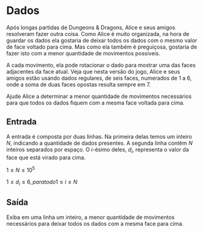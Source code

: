 # Dados

Após longas partidas de Dungeons & Dragons, Alice e seus amigos resolveram fazer outra coisa. Como Alice é muito organizada, na hora de guardar os dados ela gostaria de deixar todos os dados com o mesmo valor de face voltado para cima. Mas como ela também é preguiçosa, gostaria de fazer isto com a menor quantidade de movimentos possíveis.

A cada movimento, ela pode rotacionar o dado para mostrar uma das faces adjacentes da face atual. Veja que nesta versão do jogo, Alice e seus amigos estão usando dados regulares, de seis faces, numerados de 1 a 6, onde a soma de duas faces opostas resulta sempre em 7.

Ajude Alice a determinar a menor quantidade de movimentos necessários para que todos os dados fiquem com a mesma face voltada para cima.

## Entrada

A entrada é composta por duas linhas. Na primeira delas temos um inteiro $N$, indicando a quantidade de dados presentes. A segunda linha contêm $N$ inteiros separados por espaço. O $i$-ésimo deles, $d_i$, representa o valor da face que está virado para cima.

$1 \leq N \leq 10^5$

$1 \leq d_i \leq 6, para todo 1 \leq i \leq N$

## Saída

Exiba em uma linha um inteiro, a menor quantidade de movimentos necessários para deixar todos os dados com a mesma face para cima.
